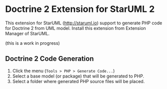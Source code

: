 Doctrine 2 Extension for StarUML 2
==================================

This extension for StarUML (http://staruml.io) support to generate PHP code for Doctrine 2 from UML model. Install this extension from Extension Manager of StarUML.

(this is a work in progress)

Doctrine 2 Code Generation
--------------------------

1. Click the menu (`Tools > PHP > Generate Code...`)
2. Select a base model (or package) that will be generated to PHP.
3. Select a folder where generated PHP source files will be placed.
